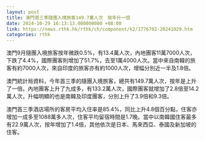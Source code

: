 ```yaml
---
layout: post
title: 澳門首三季隨團入境旅客149.7萬人次　按年升一倍
date: 2024-10-29 16:13:13.000000000 +08:00
link: https://news.rthk.hk/rthk/ch/component/k2/1776702-20241029.htm
categories: rthk
---
```


澳門9月隨團入境旅客按年微跌0.5%，有13.4萬人次，內地團客11萬7000人次，下跌了4.4%，國際團客則增加了51.7%，去至1萬4000人次。當中來自南韓的旅客有約7000人次，來自印度的旅客亦有約1000人次，增幅分別近一半及1.8倍。

澳門統計局資料，今年首三季的隨團入境旅客，總共有149.7萬人次，按年是上升了一倍。內地團客上升了九成多，有133.2萬人次，國際團客就增加了2.8倍至14.2萬人次，升幅明顯的也是南韓及印度團客，分別上升了3.9倍和9.3倍。

澳門首三季酒店場所的客房平均入住率是85.4%，同比上升4.8個百分點，住客亦增加一成多至1088萬多人次，住客平均留宿時間是1.7晚。當中以南韓國住客最多有22.9萬人次，按年增加了1.4倍，其他依次是日本、馬來西亞、泰國及新加坡的住客。
